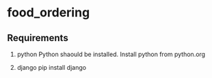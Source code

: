 # food_ordering


## Requirements

1. python
Python shaould be installed. Install python from python.org

2. django
pip install django


